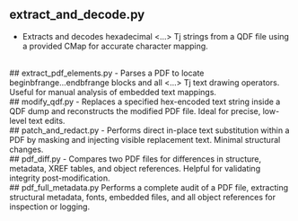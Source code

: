 ## extract_and_decode.py
- Extracts and decodes hexadecimal <...> Tj strings from a QDF file using a provided CMap for accurate character mapping.
<br/>
## extract_pdf_elements.py
- Parses a PDF to locate beginbfrange...endbfrange blocks and all <...> Tj text drawing operators. Useful for manual analysis of embedded text mappings.
<br/>
## modify_qdf.py
- Replaces a specified hex-encoded text string inside a QDF dump and reconstructs the modified PDF file. Ideal for precise, low-level text edits.
<br/>
## patch_and_redact.py
- Performs direct in-place text substitution within a PDF by masking and injecting visible replacement text. Minimal structural changes.
<br/>
## pdf_diff.py
- Compares two PDF files for differences in structure, metadata, XREF tables, and object references. Helpful for validating integrity post-modification.
<br/>
## pdf_full_metadata.py
Performs a complete audit of a PDF file, extracting structural metadata, fonts, embedded files, and all object references for inspection or logging.
